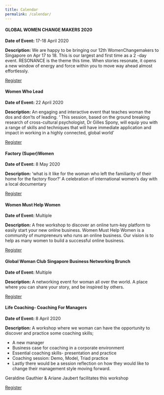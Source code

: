 ```yaml
---
title: Calendar
permalink: /calendar/
---
```

<div class="row padding--bottom">
<div class="col">
<h4 class="has-text-white padding--bottom--lg"><strong>GLOBAL WOMEN CHANGE MAKERS 2020</strong></h4>
<p><strong>Date of Event:</strong> 17-18 April 2020</p>
<p><strong>Description:</strong> We are happy to be bringing our 12th WomenChangemakers to Singapore on Apr 17 to 18. This is our largest and first time as a 2 -day event. RESONANCE is the theme this time. When stories resonate, it opens a new window of energy and force within you to move way ahead almost effortlessly.</p>
<a href="https://www.eventbrite.com/e/global-womenchangemakers-2020-apr-17-18-tickets-97443224307?aff=ebdssbdestsearch" target="_blank"><div><span>Register</span><i class="sgds-icon sgds-icon-arrow-right is-size-4" aria-hidden="true"></i></div></a>
</div>
</div>
<div class="row padding--bottom">
<div class="col">
<h4 class="has-text-white padding--bottom--lg"><strong>Women Who Lead </strong></h4>
<p><strong>Date of Event:</strong> 22 April 2020</p>
<p><strong>Description:</strong> An engaging and interactive event that teaches woman the dos and don’ts of leading. ‘ This session, based on the ground breaking research of cross-cultural psychologist, Dr Gilles Spony, will equip you with a range of skills and techniques that will have immediate application and impact in working in a highly connected, global world’</p>
<a href="https://www.eventbrite.com/e/leading-in-a-global-world-tickets-96607891805?aff=ebdssbdestsearch" target="_blank"><div><span>Register</span><i class="sgds-icon sgds-icon-arrow-right is-size-4" aria-hidden="true"></i></div></a>
</div>
</div>
<div class="row padding--bottom">
<div class="col">
<h4 class="has-text-white padding--bottom--lg"><strong>Factory (Super)Women </strong></h4>
<p><strong>Date of Event:</strong> 8 May 2020 </p>
<p><strong>Description:</strong> ‘what is it like for the woman who left the familiarity of their home for the factory floor?’ A celebration of international women’s day with a local documentary </p>
<a href="https://www.eventbrite.sg/e/womanpower-tenx-x-scwo-tickets-3580863459?aff=ebdssbdestsearch" target="_blank"><div><span>Register</span><i class="sgds-icon sgds-icon-arrow-right is-size-4" aria-hidden="true"></i></div></a>
</div>
</div>
<div class="row padding--bottom">
<div class="col">
<h4 class="has-text-white padding--bottom--lg"><strong>Women Must Help Women </strong></h4>
<p><strong>Date of Event:</strong> Multiple </p>
<p><strong>Description:</strong> A free workshop to discover an online turn-key platform to easily start your new online business. Women Must Help Women is a community of mumpreneurs who runs an online business. Our vision is to help as many women to build a successful online business.</p>
<a href="https://www.eventbrite.sg/e/women-must-help-women-registration-65803936345?aff=ebdssbdestsearch" target="_blank"><div><span>Register</span><i class="sgds-icon sgds-icon-arrow-right is-size-4" aria-hidden="true"></i></div></a>
</div>
</div>
<div class="row padding--bottom">
<div class="col">
<h4 class="has-text-white padding--bottom--lg"><strong>Global Woman Club Singapore Business Networking Brunch </strong></h4>
<p><strong>Date of Event:</strong> Multiple </p>
<p><strong>Description:</strong> A networking event for woman all over the world. A place where you can share your story, and be inspired by others. </p>
<a href="https://www.eventbrite.com/d/singapore--singapore/global-woman-networking-club-singapore/?q=global+woman+networking+club+singapore&mode=search" target="_blank"><div><span>Register</span><i class="sgds-icon sgds-icon-arrow-right is-size-4" aria-hidden="true"></i></div></a>
</div>
</div>
<div class="row padding--bottom">
<div class="col">
<h4 class="has-text-white padding--bottom--lg"><strong>Life Coaching- Coaching For Managers </strong></h4>
<p><strong>Date of Event:</strong> 8 April 2020 </p>
<p><strong>Description:</strong> A workshop where we woman can have the opportunity to discover and practice some coaching skills;</p>
<ul>
<li>A new manager</li>
<li>Business case for coaching in a corporate environment</li>
<li>Essential coaching skills- presentation and practice</li>
<li>Coaching session: Demo, Model, Triad practice</li>
<li>Lastly there would be a session reflection on how they would like to change their management style moving forward.</li>
</ul>
<p>Geraldine Gauthier & Ariane Jaubert facilitates this workshop</p>
<a href="https://primetime.org.sg/event-detail/?id=115" target="_blank"><div><span>Register</span><i class="sgds-icon sgds-icon-arrow-right is-size-4" aria-hidden="true"></i></div></a>
</div>
</div>
